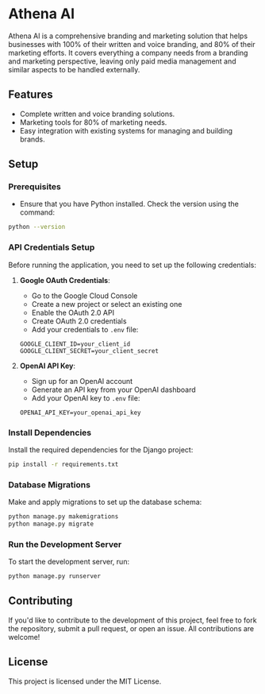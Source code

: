 # Athena AI

Athena AI is a comprehensive branding and marketing solution that helps businesses with 100% of their written and voice branding, and 80% of their marketing efforts. It covers everything a company needs from a branding and marketing perspective, leaving only paid media management and similar aspects to be handled externally.

## Features
- Complete written and voice branding solutions.
- Marketing tools for 80% of marketing needs.
- Easy integration with existing systems for managing and building brands.

## Setup

### Prerequisites
- Ensure that you have Python installed. Check the version using the command:

```bash
python --version
```

### API Credentials Setup
Before running the application, you need to set up the following credentials:

1. **Google OAuth Credentials**:
   - Go to the Google Cloud Console
   - Create a new project or select an existing one
   - Enable the OAuth 2.0 API
   - Create OAuth 2.0 credentials
   - Add your credentials to `.env` file:
   ```
   GOOGLE_CLIENT_ID=your_client_id
   GOOGLE_CLIENT_SECRET=your_client_secret
   ```

2. **OpenAI API Key**:
   - Sign up for an OpenAI account
   - Generate an API key from your OpenAI dashboard
   - Add your OpenAI key to `.env` file:
   ```
   OPENAI_API_KEY=your_openai_api_key
   ```

### Install Dependencies
Install the required dependencies for the Django project:

```bash
pip install -r requirements.txt
```

### Database Migrations
Make and apply migrations to set up the database schema:

```bash
python manage.py makemigrations
python manage.py migrate
```

### Run the Development Server
To start the development server, run:

```bash
python manage.py runserver
```

## Contributing
If you'd like to contribute to the development of this project, feel free to fork the repository, submit a pull request, or open an issue. All contributions are welcome!

## License
This project is licensed under the MIT License.
